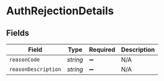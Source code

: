 # AuthRejectionDetails


## Fields

| Field               | Type                | Required            | Description         |
| ------------------- | ------------------- | ------------------- | ------------------- |
| `reasonCode`        | *string*            | :heavy_minus_sign:  | N/A                 |
| `reasonDescription` | *string*            | :heavy_minus_sign:  | N/A                 |